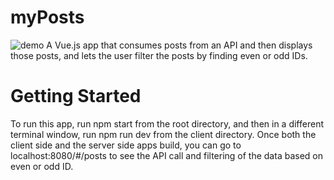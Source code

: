 # myPosts
![demo](https://i.makeagif.com/media/6-07-2018/IeEcIv.gif)
A Vue.js app that consumes posts from an API and then displays those posts, and lets the user filter the posts by finding even or odd IDs.

# Getting Started
To run this app, run npm start from the root directory, 
and then in a different terminal window, run npm run dev from 
the client directory. Once both the client side and the server 
side apps build, you can go to localhost:8080/#/posts to 
see the API call and filtering of the data based on even or odd ID.  
